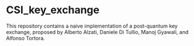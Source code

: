 # CSI_key_exchange

This repository contains a naive implementation of a post-quantum key exchange, proposed by Alberto Alzati, Daniele Di Tullio, Manoj Gyawali, and Alfonso Tortora.
